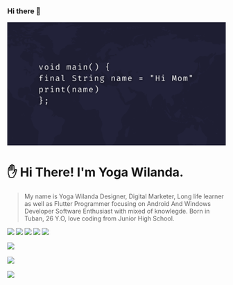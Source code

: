 ### Hi there 👋




![](https://github.com/yogawilanda/yogawilanda/blob/main/Github%20Introductory.png)
# :raised_hand: Hi There! I'm Yoga Wilanda.
> My name is Yoga Wilanda
> Designer, Digital Marketer, Long life learner as well as Flutter Programmer focusing on Android And Windows Developer 
> Software Enthusiast with mixed of knowlegde.
> Born in Tuban, 26 Y.O, love
> coding from Junior High School.

<!--
> already handle 35+ websites
> with 4 years professional
> experience. love challenge and
> new / strange things. currently
> focused on learning AI,
> especially machine learning.
-->


[![](https://img.shields.io/badge/Gmail-D14836?style=for-the-badge&logo=gmail&logoColor=white)](mailto:eayogawilanda@gmail.com)
[![](https://img.shields.io/badge/website-000000?style=for-the-badge&logo=About.me&logoColor=white)](https://fliw.github.io)
[![](https://img.shields.io/badge/WhatsApp-25D366?style=for-the-badge&logo=whatsapp&logoColor=white)](https://wa.me/6281357628869)
[![](https://img.shields.io/badge/GitHub-100000?style=for-the-badge&logo=github&logoColor=white)](https://github.com/yogawilanda)
[![](https://img.shields.io/badge/LinkedIn-0077B5?style=for-the-badge&logo=linkedin&logoColor=white)](https://linkedin.com/in/yogawilanda)


![](https://thumbs.gfycat.com/VictoriousAmusedBullfrog.webp)

![](https://thumbs.gfycat.com/EvilFeistyBinturong.webp)

![](https://thumbs.gfycat.com/DrearyFamousBlueshark.webp)



<!--
**yogawilanda/yogawilanda** is a ✨ _special_ ✨ repository because its `README.md` (this file) appears on your GitHub profile.

Here are some ideas to get you started:

- 🔭 I’m currently working on ...
- 🌱 I’m currently learning ...
- 👯 I’m looking to collaborate on ...
- 🤔 I’m looking for help with ...
- 💬 Ask me about ...
- 📫 How to reach me: ...
- 😄 Pronouns: ...
- ⚡ Fun fact: ...
-->
